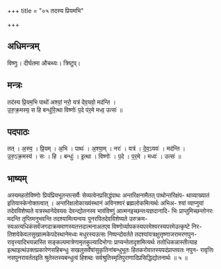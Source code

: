 +++
title = "०५ तदस्य प्रियमभि"

+++
## अधिमन्त्रम्
विष्णुः। दीर्घतमा औचथ्यः। त्रिष्टुप्।

## मन्त्रः
तद॑स्य प्रि॒यम॒भि पाथो॑ अश्यां॒ नरो॒ यत्र॑ देव॒यवो॒ मद॑न्ति ।  
उ॒रु॒क्र॒मस्य॒ स हि बन्धु॑रि॒त्था विष्णोः॑ प॒दे प॑र॒मे मध्व॒ उत्सः॑ ॥

## पदपाठः
तत् । अ॒स्य॒ । प्रि॒यम् । अ॒भि । पाथः॑ । अ॒श्या॒म् । नरः॑ । यत्र॑ । दे॒व॒ऽयवः॑ । मद॑न्ति ।  
उ॒रु॒ऽक्र॒मस्य॑ । सः । हि । बन्धुः॑ । इ॒त्था । विष्णोः॑ । प॒दे । प॒र॒मे । मध्वः॑ । उत्सः॑ ॥

## भाष्यम्
अस्यमहतोविष्णोः प्रियंप्रियभूतन्तत्सर्वैः सेव्यत्वेनप्रसिद्धंपाथः अन्तरिक्षनामैतत् पाथोन्तरिक्षंप- थाव्याख्यातं इतियास्केनोक्तत्वात् । अन्तरिक्षलोकाख्यंस्थानं अविनश्वरं ब्रह्मलोकमित्यर्थः अभिअ- श्यां व्याप्नुयां तदेवविशेष्यते यत्रस्थानेदेवयवः देवन्द्योतनस्व भावंविष्णुं आत्मनइच्छन्तःयज्ञदानादि- भिः प्राप्तुमिच्छन्तोनरः मदन्ति तृप्तिमनुभवन्ति तदश्यामित्यन्वयः पुनरपितदेवविशेष्यते उरुक्रम- स्यअत्यधिकंसर्वंजगदाक्रममाणस्यतत्तदात्मनाअतएव विष्णोर्व्यापकस्यपरमेश्वरस्यपरमेउत्कृष्टे निर- तिशयेकेवलसुखात्मकेपदेस्थानेमध्वः मधुरस्यउत्सः निष्पन्दोवर्तते तदश्यांयत्रक्षुत्तृष्णाजरामरणपुन- रावृत्त्यादिभयन्नास्ति सङ्कल्पमात्रेणामृतकुल्यादिभोगाः प्राप्यन्तेतादृशमित्यर्थः ततोधिकन्नास्तीत्याह इत्थाइत्थंउक्तप्रकारेणसहिबन्धुः सखलुसर्वेषांसुकृतिनांबन्धुभूतः हितकरोवातस्यपदंप्राप्तवतः नपुन- रावृत्तिः नसपुनरावर्ततइति श्रुतेस्तस्यबन्धुत्वं हिशब्दः सर्वश्रुतिस्मृतिपुराणादिप्रसिद्धिद्योतनार्थः ॥ ५ ॥